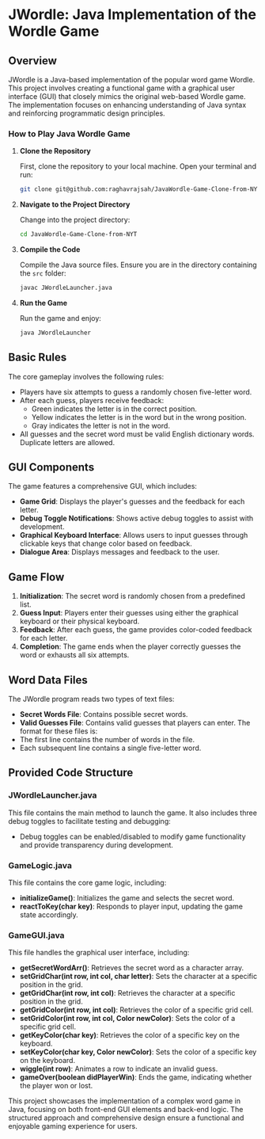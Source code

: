 # JWordle: Java Implementation of the Wordle Game

## Overview
JWordle is a Java-based implementation of the popular word game Wordle. This project involves creating a functional game with a graphical user interface (GUI) that closely mimics the original web-based Wordle game. The implementation focuses on enhancing understanding of Java syntax and reinforcing programmatic design principles.


### How to Play Java Wordle Game

1. **Clone the Repository**

   First, clone the repository to your local machine. Open your terminal and run:

   ```sh
   git clone git@github.com:raghavrajsah/JavaWordle-Game-Clone-from-NYT.git
   ```

2. **Navigate to the Project Directory**

   Change into the project directory:

   ```sh
   cd JavaWordle-Game-Clone-from-NYT
   ```

3. **Compile the Code**

   Compile the Java source files. Ensure you are in the directory containing the `src` folder:

   ```sh
   javac JWordleLauncher.java
   ```

4. **Run the Game**

   Run the game and enjoy:

   ```sh
   java JWordleLauncher
   ```


## Basic Rules
The core gameplay involves the following rules:
- Players have six attempts to guess a randomly chosen five-letter word.
- After each guess, players receive feedback:
  - Green indicates the letter is in the correct position.
  - Yellow indicates the letter is in the word but in the wrong position.
  - Gray indicates the letter is not in the word.
- All guesses and the secret word must be valid English dictionary words. Duplicate letters are allowed.

## GUI Components
The game features a comprehensive GUI, which includes:
- **Game Grid**: Displays the player's guesses and the feedback for each letter.
- **Debug Toggle Notifications**: Shows active debug toggles to assist with development.
- **Graphical Keyboard Interface**: Allows users to input guesses through clickable keys that change color based on feedback.
- **Dialogue Area**: Displays messages and feedback to the user.

## Game Flow
1. **Initialization**: The secret word is randomly chosen from a predefined list.
2. **Guess Input**: Players enter their guesses using either the graphical keyboard or their physical keyboard.
3. **Feedback**: After each guess, the game provides color-coded feedback for each letter.
4. **Completion**: The game ends when the player correctly guesses the word or exhausts all six attempts.

## Word Data Files
The JWordle program reads two types of text files:
- **Secret Words File**: Contains possible secret words.
- **Valid Guesses File**: Contains valid guesses that players can enter.
The format for these files is:
- The first line contains the number of words in the file.
- Each subsequent line contains a single five-letter word.

## Provided Code Structure
### JWordleLauncher.java
This file contains the main method to launch the game. It also includes three debug toggles to facilitate testing and debugging:
- Debug toggles can be enabled/disabled to modify game functionality and provide transparency during development.

### GameLogic.java
This file contains the core game logic, including:
- **initializeGame()**: Initializes the game and selects the secret word.
- **reactToKey(char key)**: Responds to player input, updating the game state accordingly.

### GameGUI.java
This file handles the graphical user interface, including:
- **getSecretWordArr()**: Retrieves the secret word as a character array.
- **setGridChar(int row, int col, char letter)**: Sets the character at a specific position in the grid.
- **getGridChar(int row, int col)**: Retrieves the character at a specific position in the grid.
- **getGridColor(int row, int col)**: Retrieves the color of a specific grid cell.
- **setGridColor(int row, int col, Color newColor)**: Sets the color of a specific grid cell.
- **getKeyColor(char key)**: Retrieves the color of a specific key on the keyboard.
- **setKeyColor(char key, Color newColor)**: Sets the color of a specific key on the keyboard.
- **wiggle(int row)**: Animates a row to indicate an invalid guess.
- **gameOver(boolean didPlayerWin)**: Ends the game, indicating whether the player won or lost.


This project showcases the implementation of a complex word game in Java, focusing on both front-end GUI elements and back-end logic. The structured approach and comprehensive design ensure a functional and enjoyable gaming experience for users.
